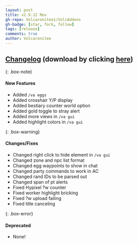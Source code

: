```yaml
---
layout: post
title: v2.9.12 Rev
gh-repo: Volcaronitee1/VolcAddons
gh-badge: [star, fork, follow]
tags: [release]
comments: true
author: Volcaronitee
---
```


## [Changelog](https://github.com/Volcaronitee1/VolcAddons/releases/tag/v2.9.12) (download by clicking [here](https://github.com/Volcaronitee1/VolcAddons/releases/download/v2.9.12/VolcAddons.zip))

{: .box-note}

#### New Features

- Added `/va eggs`
- Added crosshair Y/P display
- Added bestiary counter world option
- Added gold toggle to stray alert
- Added more views in `/va gui`
- Added highlight colors in `/va gui`

{: .box-warning}

#### Changes/Fixes

- Changed right click to hide element in `/va gui`
- Changed zone and npc list format
- Changed egg waypoints to show in chat
- Changed party commands to work in AC
- Changed rand IDs to be parsed out
- Changed span of pt alerts
- Fixed Hypixel ?w counter
- Fixed worker highlight bricking
- Fixed ?w upload failing
- Fixed title canceling

{: .box-error}

#### Deprecated

- None!
